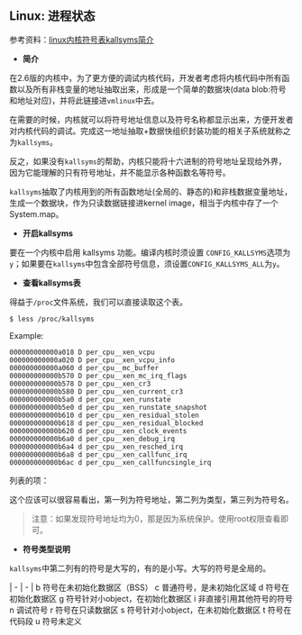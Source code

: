 ## Linux: 进程状态

参考资料：[linux内核符号表kallsyms简介](https://yq.aliyun.com/articles/53679)

* **简介**

在2.6版的内核中，为了更方便的调试内核代码，开发者考虑将内核代码中所有函数以及所有非栈变量的地址抽取出来，形成是一个简单的数据块(data blob:符号和地址对应)，并将此链接进`vmlinux`中去。

在需要的时候，内核就可以将符号地址信息以及符号名称都显示出来，方便开发者对内核代码的调试。完成这一地址抽取+数据快组织封装功能的相关子系统就称之为`kallsyms`。

反之，如果没有`kallsyms`的帮助，内核只能将十六进制的符号地址呈现给外界，因为它能理解的只有符号地址，并不能显示各种函数名等符号。

`kallsyms`抽取了内核用到的所有函数地址(全局的、静态的)和非栈数据变量地址，生成一个数据块，作为只读数据链接进kernel image，相当于内核中存了一个System.map。

* **开启kallsyms**

要在一个内核中启用 kallsyms 功能。编译内核时须设置 `CONFIG_KALLSYMS`选项为`y`；如果要在`kallsyms`中包含全部符号信息，须设置`CONFIG_KALLSYMS_ALL`为`y`。

* **查看kallsyms表**

得益于`/proc`文件系统，我们可以直接读取这个表。

```shell
$ less /proc/kallsyms
```

Example:
```shell
000000000000a018 D per_cpu__xen_vcpu
000000000000a020 D per_cpu__xen_vcpu_info
000000000000a060 d per_cpu__mc_buffer
000000000000b570 D per_cpu__xen_mc_irq_flags
000000000000b578 D per_cpu__xen_cr3
000000000000b580 D per_cpu__xen_current_cr3
000000000000b5a0 d per_cpu__xen_runstate
000000000000b5e0 d per_cpu__xen_runstate_snapshot
000000000000b610 d per_cpu__xen_residual_stolen
000000000000b618 d per_cpu__xen_residual_blocked
000000000000b620 d per_cpu__xen_clock_events
000000000000b6a0 d per_cpu__xen_debug_irq
000000000000b6a4 d per_cpu__xen_resched_irq
000000000000b6a8 d per_cpu__xen_callfunc_irq
000000000000b6ac d per_cpu__xen_callfuncsingle_irq
```

列表的项：

这个应该可以很容易看出，第一列为符号地址，第二列为类型，第三列为符号名。

>注意：如果发现符号地址均为0，那是因为系统保护。使用root权限查看即可。

* **符号类型说明**

`kallsyms`中第二列有的符号是大写的，有的是小写。大写的符号是全局的。

| - | - | 
b 符号在未初始化数据区（BSS）
c 普通符号，是未初始化区域
d 符号在初始化数据区
g 符号针对小object，在初始化数据区
i 非直接引用其他符号的符号
n 调试符号
r 符号在只读数据区
s 符号针对小object，在未初始化数据区
t 符号在代码段
u 符号未定义